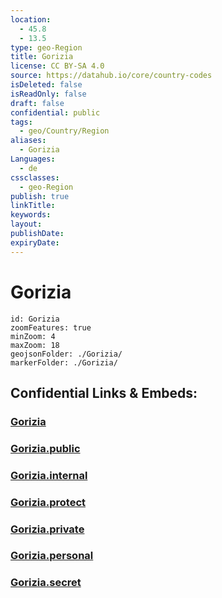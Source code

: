 ```yaml
---
location:
  - 45.8
  - 13.5
type: geo-Region
title: Gorizia
license: CC BY-SA 4.0
source: https://datahub.io/core/country-codes
isDeleted: false
isReadOnly: false
draft: false
confidential: public
tags:
  - geo/Country/Region
aliases:
  - Gorizia
Languages:
  - de
cssclasses:
  - geo-Region
publish: true
linkTitle:
keywords:
layout:
publishDate:
expiryDate:
---
```


# Gorizia

```leaflet
id: Gorizia
zoomFeatures: true 
minZoom: 4 
maxZoom: 18
geojsonFolder: ./Gorizia/
markerFolder: ./Gorizia/
```


## Confidential Links & Embeds: 

### [Gorizia](/_Standards/Earth/Continent/Europe/Europe~South/Italy/regions~Italy/Friuli-Venezia_Giulia/Gorizia.md) 

### [Gorizia.public](/_public/Earth/Continent/Europe/Europe~South/Italy/regions~Italy/Friuli-Venezia_Giulia/Gorizia.public.md) 

### [Gorizia.internal](/_internal/Earth/Continent/Europe/Europe~South/Italy/regions~Italy/Friuli-Venezia_Giulia/Gorizia.internal.md) 

### [Gorizia.protect](/_protect/Earth/Continent/Europe/Europe~South/Italy/regions~Italy/Friuli-Venezia_Giulia/Gorizia.protect.md) 

### [Gorizia.private](/_private/Earth/Continent/Europe/Europe~South/Italy/regions~Italy/Friuli-Venezia_Giulia/Gorizia.private.md) 

### [Gorizia.personal](/_personal/Earth/Continent/Europe/Europe~South/Italy/regions~Italy/Friuli-Venezia_Giulia/Gorizia.personal.md) 

### [Gorizia.secret](/_secret/Earth/Continent/Europe/Europe~South/Italy/regions~Italy/Friuli-Venezia_Giulia/Gorizia.secret.md)

